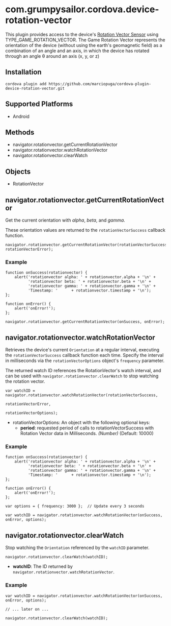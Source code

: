 <!---
    Licensed to the Apache Software Foundation (ASF) under one
    or more contributor license agreements.  See the NOTICE file
    distributed with this work for additional information
    regarding copyright ownership.  The ASF licenses this file
    to you under the Apache License, Version 2.0 (the
    "License"); you may not use this file except in compliance
    with the License.  You may obtain a copy of the License at

      http://www.apache.org/licenses/LICENSE-2.0

    Unless required by applicable law or agreed to in writing,
    software distributed under the License is distributed on an
    "AS IS" BASIS, WITHOUT WARRANTIES OR CONDITIONS OF ANY
    KIND, either express or implied.  See the License for the
    specific language governing permissions and limitations
    under the License.
-->

# com.grumpysailor.cordova.device-rotation-vector

This plugin provides access to the device's [Rotation Vector Sensor](http://developer.android.com/guide/topics/sensors/sensors_motion.html#sensors-motion-rotate) using TYPE_GAME_ROTATION_VECTOR. The Game Rotation Vector represents the orientation of the device (without using the earth's geomagnetic field) as a combination of an angle and an axis, in which the device has rotated through an angle θ around an axis (x, y, or z) 




## Installation

    cordova plugin add https://github.com/marciopuga/cordova-plugin-device-rotation-vector.git

## Supported Platforms

- Android

## Methods

- navigator.rotationvector.getCurrentRotationVector
- navigator.rotationvector.watchRotationVector
- navigator.rotationvector.clearWatch

## Objects

- RotationVector

## navigator.rotationvector.getCurrentRotationVector

Get the current orientation with _alpha_, _beta_, and _gamma_.

These orientation values are returned to the `rotationVectorSuccess`
callback function.

    navigator.rotationvector.getCurrentRotationVector(rotationVectorSuccess, rotationVectorError);


### Example

    function onSuccess(rotationvector) {
        alert('rotationvector alpha: ' + rotationvector.alpha + '\n' +
              'rotationvector beta: ' + rotationvector.beta + '\n' +
              'rotationvector gamma: ' + rotationvector.gamma + '\n' +
              'Timestamp: '      + rotationvector.timestamp + '\n');
    };

    function onError() {
        alert('onError!');
    };

    navigator.rotationvector.getCurrentRotationVector(onSuccess, onError);


## navigator.rotationvector.watchRotationVector

Retrieves the device's current `Orientation` at a regular interval, executing
the `rotationVectorSuccess` callback function each time. Specify the interval in
milliseconds via the `rotationVectorOptions` object's `frequency` parameter.

The returned watch ID references the RotationVector's watch interval,
and can be used with `navigator.rotationvector.clearWatch` to stop watching the
rotation vector.

    var watchID = navigator.rotationvector.watchRotationVector(rotationVectorSuccess,
                                                           rotationVectorError,
                                                           rotationVectorOptions);

- rotationVectorOptions: An object with the following optional keys:
  - __period__: requested period of calls to rotationVectorSuccess with Rotation Vector  data in Milliseconds. _(Number)_ (Default: 10000)


###  Example

    function onSuccess(rotationvector) {
        alert('rotationvector alpha: ' + rotationvector.alpha + '\n' +
              'rotationvector beta: ' + rotationvector.beta + '\n' +
              'rotationvector gamma: ' + rotationvector.gamma + '\n' +
              'Timestamp: '      + rotationvector.timestamp + '\n');
    };

    function onError() {
        alert('onError!');
    };

    var options = { frequency: 3000 };  // Update every 3 seconds

    var watchID = navigator.rotationvector.watchRotationVector(onSuccess, onError, options);


## navigator.rotationvector.clearWatch

Stop watching the `Orientation` referenced by the `watchID` parameter.

    navigator.rotationvector.clearWatch(watchID);

- __watchID__: The ID returned by `navigator.rotationvector.watchRotationVector`.

###  Example

    var watchID = navigator.rotationvector.watchRotationVector(onSuccess, onError, options);

    // ... later on ...

    navigator.rotationvector.clearWatch(watchID);
